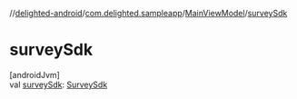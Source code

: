 //[delighted-android](../../../index.md)/[com.delighted.sampleapp](../index.md)/[MainViewModel](index.md)/[surveySdk](survey-sdk.md)

# surveySdk

[androidJvm]\
val [surveySdk](survey-sdk.md): [SurveySdk](../../com.delighted.sdk/-survey-sdk/index.md)
